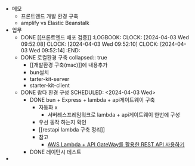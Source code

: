 - 메모
	- 프론트엔드 개발 환경 구축
	- amplify vs Elastic Beanstalk
- 업무
	- DONE [[프론트엔드 배포 검증]]
	  :LOGBOOK:
	  CLOCK: [2024-04-03 Wed 09:52:08]
	  CLOCK: [2024-04-03 Wed 09:52:10]
	  CLOCK: [2024-04-03 Wed 09:52:14]
	  :END:
	- DONE 로컬환경 구축
	  collapsed:: true
		- [[개발환경 구축(mac)]]에 내용추가
		- bun설치
		- tarter-kit-server
		- starter-kit-client
	- DONE 람다 환경 구성
	  SCHEDULED: <2024-04-03 Wed>
		- DONE bun + Express + lambda + api게이트웨이 구축
			- 자동화 x
				- 서버레스프레임워크로 lambda + api게이트웨이 한번에 구성
			- 우선 동작 하는지 확인
			- [[restapi lambda 구축 정리]]
			- 참고
				- [AWS Lambda + API GateWay를 활용한 REST API 사용하기](https://cumulus.tistory.com/12)
		- DONE 레이턴시 테스트
-